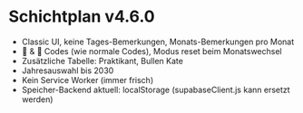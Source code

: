 # Schichtplan v4.6.0
- Classic UI, keine Tages-Bemerkungen, Monats-Bemerkungen pro Monat
- 🍺 & 🎉 Codes (wie normale Codes), Modus reset beim Monatswechsel
- Zusätzliche Tabelle: Praktikant, Bullen Kate
- Jahresauswahl bis 2030
- Kein Service Worker (immer frisch)
- Speicher-Backend aktuell: localStorage (supabaseClient.js kann ersetzt werden)
